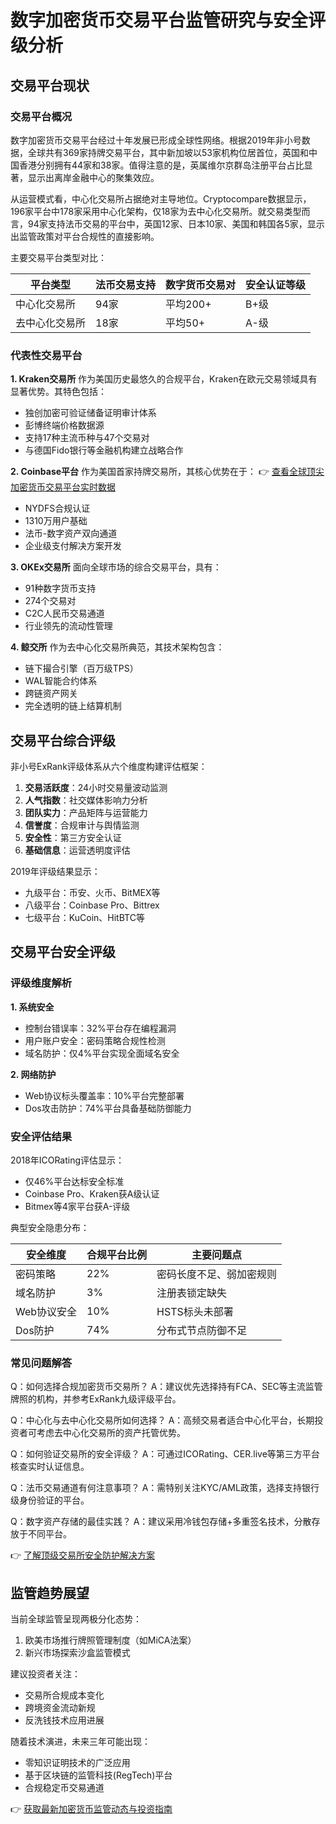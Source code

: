 # 数字加密货币交易平台监管研究与安全评级分析

## 交易平台现状

### 交易平台概况

数字加密货币交易平台经过十年发展已形成全球性网络。根据2019年非小号数据，全球共有369家持牌交易平台，其中新加坡以53家机构位居首位，英国和中国香港分别拥有44家和38家。值得注意的是，英属维尔京群岛注册平台占比显著，显示出离岸金融中心的聚集效应。

从运营模式看，中心化交易所占据绝对主导地位。Cryptocompare数据显示，196家平台中178家采用中心化架构，仅18家为去中心化交易所。就交易类型而言，94家支持法币交易的平台中，英国12家、日本10家、美国和韩国各5家，显示出监管政策对平台合规性的直接影响。

主要交易平台类型对比：

| 平台类型       | 法币交易支持 | 数字货币交易对 | 安全认证等级 |
|----------------|-------------|----------------|-------------|
| 中心化交易所   | 94家        | 平均200+       | B+级        |
| 去中心化交易所 | 18家        | 平均50+        | A-级        |

### 代表性交易平台

**1. Kraken交易所**
作为美国历史最悠久的合规平台，Kraken在欧元交易领域具有显著优势。其特色包括：
- 独创加密可验证储备证明审计体系
- 彭博终端价格数据源
- 支持17种主流币种与47个交易对
- 与德国Fido银行等金融机构建立战略合作

**2. Coinbase平台**
作为美国首家持牌交易所，其核心优势在于：
👉 [查看全球顶尖加密货币交易平台实时数据](https://bit.ly/okx_welcome)
- NYDFS合规认证
- 1310万用户基础
- 法币-数字资产双向通道
- 企业级支付解决方案开发

**3. OKEx交易所**
面向全球市场的综合交易平台，具有：
- 91种数字货币支持
- 274个交易对
- C2C人民币交易通道
- 行业领先的流动性管理

**4. 鲸交所**
作为去中心化交易所典范，其技术架构包含：
- 链下撮合引擎（百万级TPS）
- WAL智能合约体系
- 跨链资产网关
- 完全透明的链上结算机制

## 交易平台综合评级

非小号ExRank评级体系从六个维度构建评估框架：

1. **交易活跃度**：24小时交易量波动监测
2. **人气指数**：社交媒体影响力分析
3. **团队实力**：产品矩阵与运营能力
4. **信誉度**：合规审计与舆情监测
5. **安全性**：第三方安全认证
6. **基础信息**：运营透明度评估

2019年评级结果显示：
- 九级平台：币安、火币、BitMEX等
- 八级平台：Coinbase Pro、Bittrex
- 七级平台：KuCoin、HitBTC等

## 交易平台安全评级

### 评级维度解析

**1. 系统安全**
- 控制台错误率：32%平台存在编程漏洞
- 用户账户安全：密码策略合规性检测
- 域名防护：仅4%平台实现全面域名安全

**2. 网络防护**
- Web协议标头覆盖率：10%平台完整部署
- Dos攻击防护：74%平台具备基础防御能力

### 安全评估结果

2018年ICORating评估显示：
- 仅46%平台达标安全标准
- Coinbase Pro、Kraken获A级认证
- Bitmex等4家平台获A-评级

典型安全隐患分布：

| 安全维度         | 合规平台比例 | 主要问题点               |
|------------------|-------------|--------------------------|
| 密码策略         | 22%         | 密码长度不足、弱加密规则 |
| 域名防护         | 3%          | 注册表锁定缺失           |
| Web协议安全      | 10%         | HSTS标头未部署           |
| Dos防护          | 74%         | 分布式节点防御不足       |

### 常见问题解答

Q：如何选择合规加密货币交易所？
A：建议优先选择持有FCA、SEC等主流监管牌照的机构，并参考ExRank九级评级平台。

Q：中心化与去中心化交易所如何选择？
A：高频交易者适合中心化平台，长期投资者可考虑去中心化交易所的资产托管优势。

Q：如何验证交易所的安全评级？
A：可通过ICORating、CER.live等第三方平台核查实时认证信息。

Q：法币交易通道有何注意事项？
A：需特别关注KYC/AML政策，选择支持银行级身份验证的平台。

Q：数字资产存储的最佳实践？
A：建议采用冷钱包存储+多重签名技术，分散存放于不同平台。

👉 [了解顶级交易所安全防护解决方案](https://bit.ly/okx_welcome)

## 监管趋势展望

当前全球监管呈现两极分化态势：
1. 欧美市场推行牌照管理制度（如MiCA法案）
2. 新兴市场探索沙盒监管模式

建议投资者关注：
- 交易所合规成本变化
- 跨境资金流动新规
- 反洗钱技术应用进展

随着技术演进，未来三年可能出现：
- 零知识证明技术的广泛应用
- 基于区块链的监管科技(RegTech)平台
- 合规稳定币交易通道

👉 [获取最新加密货币监管动态与投资指南](https://bit.ly/okx_welcome)